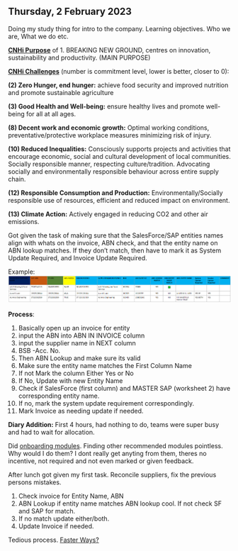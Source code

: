 ## Thursday, 2 February 2023

Doing my study thing for intro to the company. Learning objectives. Who we are, What we do etc.

**[CNHi Purpose](../../Learning%20Objectives/CNHi%20Purpose.md)** of 1. BREAKING NEW GROUND, centres on innovation, sustainability and productivity. (MAIN PURPOSE)

**[CNHi Challenges](../../Learning%20Objectives/CNHi%20Challenges.md)** (number is commitment level, lower is better, closer to 0):

**(2) Zero Hunger, end hunger:** achieve food security and improved nutrition and promote sustainable agriculture

**(3) Good Health and Well-being:** ensure healthy lives and promote well-being for all at all ages.

**(8) Decent work and economic growth:** Optimal working conditions, preventative/protective workplace measures minimizing risk of injury.

**(10) Reduced Inequalities:** Consciously supports projects and activities that encourage economic, social and cultural development of local communities. Socially responsible manner, respecting culture/tradition. Advocating socially and environmentally responsible behaviour across entire supply chain.

**(12) Responsible Consumption and Production:** Environmentally/Socially responsible use of resources, efficient and reduced impact on environment.

**(13) Climate Action:** Actively engaged in reducing CO2 and other air emissions.

Got given the task of making sure that the SalesForce/SAP entities names align with whats on the invoice, ABN check, and that the entity name on ABN lookup matches. If they don’t match, then have to mark it as System Update Required, and Invoice Update Required.

Example:
![775x140](../../../Images/Vendor%20Alignment%20Task.png)


**Process**:
1. Basically open up an invoice for entity
2. input the ABN into ABN IN INVOICE column
3. input the supplier name in NEXT column
4. BSB -Acc. No.
5. Then ABN Lookup and make sure its valid
6. Make sure the entity name matches the First Column Name
7. If not Mark the column Either Yes or No
8. If No, Update with new Entity Name
9. Check if SalesForce (first column) and MASTER SAP (worksheet 2) have corresponding entity name.
10. If no, mark the system update requirement correspondingly.
11. Mark Invoice as needing update if needed.


**Diary Addition:** 
First 4 hours, had nothing to do, teams were super busy and had to wait for allocation.

Did [onboarding modules](../../Limitations/Severely%20out%20of%20Date.md). Finding other recommended modules pointless. Why would I do them? I dont really get anyting from them, theres no incentive, not required and not even marked or given feedback.

After lunch got given my first task. Reconcile suppliers, fix the previous persons mistakes.
1. Check invoice for Entity Name, ABN
2. ABN Lookup if entity name matches ABN lookup cool. If not check SF and SAP for match.
3. If no match update either/both.
4. Update Invoice if needed.

Tedious process. [Faster Ways?](../../Limitations/Efficiency.md)